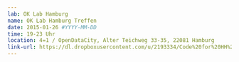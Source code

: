 ```yaml
---
lab: OK Lab Hamburg
name: OK Lab Hamburg Treffen
date: 2015-01-26 #YYYY-MM-DD
time: 19-23 Uhr
location: 4=1 / OpenDataCity, Alter Teichweg 33-35, 22081 Hamburg
link-url: https://dl.dropboxusercontent.com/u/2193334/Code%20for%20HH%20Flyer.pdf
---
```

